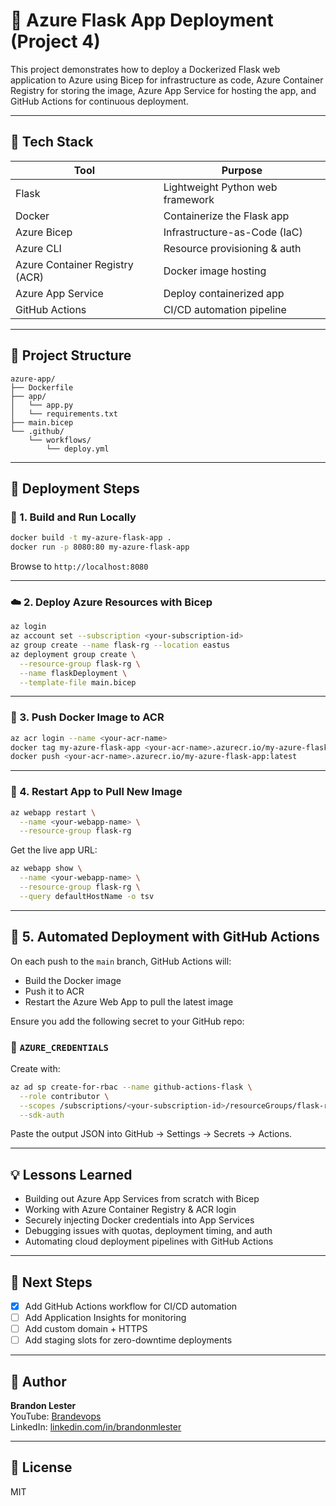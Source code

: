 # 🚀 Azure Flask App Deployment (Project 4)

This project demonstrates how to deploy a Dockerized Flask web application to Azure using Bicep for infrastructure as code, Azure Container Registry for storing the image, Azure App Service for hosting the app, and GitHub Actions for continuous deployment.

---

## 🧰 Tech Stack

| Tool            | Purpose                          |
|-----------------|----------------------------------|
| Flask           | Lightweight Python web framework |
| Docker          | Containerize the Flask app       |
| Azure Bicep     | Infrastructure-as-Code (IaC)     |
| Azure CLI       | Resource provisioning & auth     |
| Azure Container Registry (ACR) | Docker image hosting         |
| Azure App Service | Deploy containerized app       |
| GitHub Actions  | CI/CD automation pipeline        |

---

## 📁 Project Structure

```
azure-app/
├── Dockerfile
├── app/
│   └── app.py
│   └── requirements.txt
├── main.bicep
└── .github/
    └── workflows/
        └── deploy.yml
```

---

## 🚀 Deployment Steps

### 🔨 1. Build and Run Locally
```bash
docker build -t my-azure-flask-app .
docker run -p 8080:80 my-azure-flask-app
```
Browse to `http://localhost:8080`

---

### ☁️ 2. Deploy Azure Resources with Bicep
```bash
az login
az account set --subscription <your-subscription-id>
az group create --name flask-rg --location eastus
az deployment group create \
  --resource-group flask-rg \
  --name flaskDeployment \
  --template-file main.bicep
```

---

### 🐳 3. Push Docker Image to ACR
```bash
az acr login --name <your-acr-name>
docker tag my-azure-flask-app <your-acr-name>.azurecr.io/my-azure-flask-app:latest
docker push <your-acr-name>.azurecr.io/my-azure-flask-app:latest
```

---

### 🔁 4. Restart App to Pull New Image
```bash
az webapp restart \
  --name <your-webapp-name> \
  --resource-group flask-rg
```

Get the live app URL:
```bash
az webapp show \
  --name <your-webapp-name> \
  --resource-group flask-rg \
  --query defaultHostName -o tsv
```

---

## 🤖 5. Automated Deployment with GitHub Actions

On each push to the `main` branch, GitHub Actions will:
- Build the Docker image
- Push it to ACR
- Restart the Azure Web App to pull the latest image

Ensure you add the following secret to your GitHub repo:

### 🔐 `AZURE_CREDENTIALS`
Create with:
```bash
az ad sp create-for-rbac --name github-actions-flask \
  --role contributor \
  --scopes /subscriptions/<your-subscription-id>/resourceGroups/flask-rg \
  --sdk-auth
```

Paste the output JSON into GitHub → Settings → Secrets → Actions.

---

## 💡 Lessons Learned
- Building out Azure App Services from scratch with Bicep
- Working with Azure Container Registry & ACR login
- Securely injecting Docker credentials into App Services
- Debugging issues with quotas, deployment timing, and auth
- Automating cloud deployment pipelines with GitHub Actions

---

## 📌 Next Steps
- [x] Add GitHub Actions workflow for CI/CD automation
- [ ] Add Application Insights for monitoring
- [ ] Add custom domain + HTTPS
- [ ] Add staging slots for zero-downtime deployments

---

## 🧠 Author
**Brandon Lester**  
YouTube: [Brandevops](https://www.youtube.com/@brandevops)  
LinkedIn: [linkedin.com/in/brandonmlester](https://www.linkedin.com/in/brandonmlester)

---

## 📜 License
MIT



